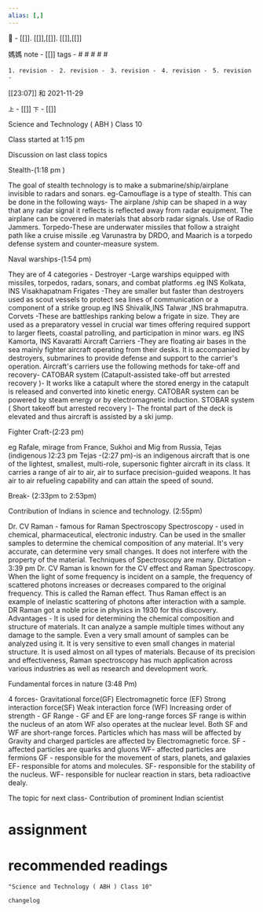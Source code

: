 ```yaml
---
alias: [,]
---
```

🔖 - [[]]. [[]],[[]]. [[]],[[]]

媽媽 note - [[]]
tags - # # # # #

`1. revision - ` 
`2. revision - `
`3. revision - `
`4. revision - `
`5. revision - `
		
[[23:07]] 和 2021-11-29

`上` - [[]]
`下` - [[]]


Science and Technology ( ABH ) Class 10

Class started at 1:15 pm

Discussion on last class topics 

Stealth-(1:18 pm )

The goal of stealth technology is to make a submarine/ship/airplane invisible to radars and sonars.
eg-Camouflage is a type of stealth.
This can be done in the following ways-
The airplane /ship can be shaped in a way that any radar signal it reflects is reflected away from radar equipment.
The airplane can be covered in materials that absorb radar signals.
Use of Radio Jammers.
Torpedo-These are underwater missiles that follow a straight path like a cruise missile .eg Varunastra by DRDO, and Maarich is a torpedo defense system and counter-measure system.

Naval warships-(1:54 pm)

They are of 4 categories -
Destroyer -Large warships equipped with missiles, torpedos, radars, sonars, and combat platforms .eg INS Kolkata, INS Visakhapatnam 
Frigates -They are smaller but faster than destroyers used as scout vessels to protect sea lines of communication or a component of a strike group.eg INS Shivalik,INS Talwar ,INS brahmaputra.
Corvets -These are battleships ranking below a frigate in size. They are used as a preparatory vessel in crucial war times offering required support to larger fleets, coastal patrolling, and participation in minor wars. eg INS Kamorta, INS Kavaratti
Aircraft Carriers -They are floating air bases in the sea mainly fighter aircraft operating from their desks. It is accompanied by destroyers, submarines to provide defense and support to the carrier's operation.
Aircraft's carriers use the following methods for take-off and recovery-
CATOBAR system (Catapult-assisted take-off but arrested recovery )-
It works like a catapult where the stored energy in the catapult is released and converted into kinetic energy. 
CATOBAR system can be powered by steam energy or by electromagnetic induction.
STOBAR system ( Short takeoff but arrested recovery )-
The frontal part of the deck is elevated and thus aircraft is assisted by a ski jump.

Fighter Craft-(2:23 pm)

eg Rafale, mirage from France, Sukhoi and Mig from Russia, Tejas (indigenous )2:23 pm
Tejas -(2:27 pm)-is an indigenous aircraft that is one of the lightest, smallest, multi-role, supersonic fighter aircraft in its class.
It carries a range of air to air, air to surface precision-guided weapons.
It has air to air refueling capability and can attain the speed of sound.

Break- (2:33pm to 2:53pm)

Contribution of Indians in science and technology. (2:55pm)

Dr. CV Raman - famous for Raman Spectroscopy 
Spectroscopy - used in chemical, pharmaceutical, electronic industry.
Can be used in the smaller samples to determine the chemical composition of any material.
It's very accurate, can determine very small changes.
It does not interfere with the property of the material.
Techniques of Spectroscopy are many.
Dictation - 3:39 pm 
Dr. CV Raman is known for the CV effect and Raman Spectroscopy.
When the light of some frequency is incident on a sample, the frequency of scattered photons increases or decreases compared to the original frequency.
This is called the Raman effect. Thus Raman effect is an example of inelastic scattering of photons after interaction with a sample.
DR Raman got a noble price in physics in 1930 for this discovery.
Advantages -
It is used for determining the chemical composition and structure of materials.
It can analyze a sample multiple times without any damage to the sample.
Even a very small amount of samples can be analyzed using it.
It is very sensitive to even small changes in material structure.
It is used almost on all types of materials.
Because of its precision and effectiveness, Raman spectroscopy has much application across various industries as well as research and development work.

Fundamental forces in nature (3:48 Pm)

4 forces- Gravitational force(GF)
Electromagnetic force (EF)
Strong interaction force(SF)
Weak interaction force (WF)
Increasing order of strength - GF
Range - GF and EF are long-range forces 
SF range is within the nucleus of an atom 
WF also operates at the nuclear level.
Both SF and WF are short-range forces.
Particles which has mass will be affected by Gravity and charged particles are affected by Electromagnetic force.
SF - affected particles are quarks and gluons 
WF- affected particles are fermions 
GF - responsible for the movement of stars, planets, and galaxies
EF- responsible for atoms and molecules.
SF- responsible for the stability of the nucleus.
WF- responsible for nuclear reaction in stars, beta radioactive dealy.

The topic for next class- Contribution of prominent  Indian scientist 

# assignment

# recommended readings
```query
"Science and Technology ( ABH ) Class 10"
```

```plain
changelog

```